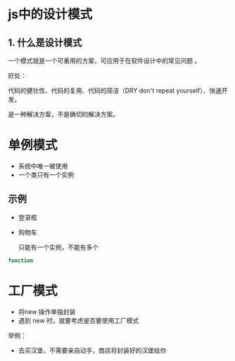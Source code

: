 # js中的设计模式

## 1. 什么是设计模式

一个模式就是一个可重用的方案，可应用于在软件设计中的常见问题 。

好处：

代码的健壮性、代码的复用、代码的简洁（DRY don't repeat yourself）、快速开发。

是一种解决方案，不是确切的解决方案。

# 单例模式

* 系统中唯一被使用
* 一个类只有一个实例

## 示例

* 登录框

* 购物车

  只能有一个实例，不能有多个

```js
function 
```

# 工厂模式

* 将new 操作单独封装
* 遇到 new 时，就要考虑是否要使用工厂模式

举例：

* 去买汉堡，不需要亲自动手，商店将封装好的汉堡给你